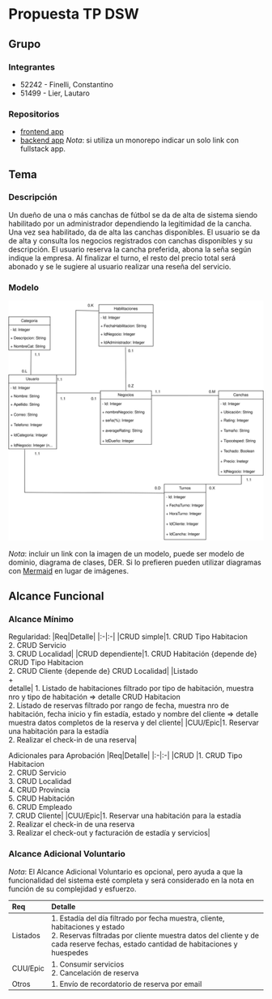# Propuesta TP DSW

## Grupo
### Integrantes
* 52242 - Finelli, Constantino
* 51499 - Lier, Lautaro

### Repositorios
* [frontend app](https://github.com/lucianoacosta23/frontend)
* [backend app](https://github.com/ConstanFinelli/back-dsw)
*Nota*: si utiliza un monorepo indicar un solo link con fullstack app.

## Tema
### Descripción
Un dueño de una o más canchas de fútbol se da de alta de sistema siendo habilitado por un administrador dependiendo la legitimidad de la cancha. Una vez sea habilitado, da de alta las canchas disponibles. El usuario se da de alta y consulta los negocios registrados con canchas disponibles y su descripción. El usuario reserva la cancha preferida, abona la seña según indique la empresa. Al finalizar el turno, el resto del precio total será abonado y se le sugiere al usuario realizar una reseña del servicio. 

### Modelo
![imagen del modelo](https://github.com/Alberto-ll/TP-DSW-2025-Acosta-Lier-Finelli/blob/main/Modelo%20de%20dominio2.svg)

*Nota*: incluir un link con la imagen de un modelo, puede ser modelo de dominio, diagrama de clases, DER. Si lo prefieren pueden utilizar diagramas con [Mermaid](https://mermaid.js.org) en lugar de imágenes.

## Alcance Funcional 

### Alcance Mínimo

Regularidad:
|Req|Detalle|
|:-|:-|
|CRUD simple|1. CRUD Tipo Habitacion<br>2. CRUD Servicio<br>3. CRUD Localidad|
|CRUD dependiente|1. CRUD Habitación {depende de} CRUD Tipo Habitacion<br>2. CRUD Cliente {depende de} CRUD Localidad|
|Listado<br>+<br>detalle| 1. Listado de habitaciones filtrado por tipo de habitación, muestra nro y tipo de habitación => detalle CRUD Habitacion<br> 2. Listado de reservas filtrado por rango de fecha, muestra nro de habitación, fecha inicio y fin estadía, estado y nombre del cliente => detalle muestra datos completos de la reserva y del cliente|
|CUU/Epic|1. Reservar una habitación para la estadía<br>2. Realizar el check-in de una reserva|


Adicionales para Aprobación
|Req|Detalle|
|:-|:-|
|CRUD |1. CRUD Tipo Habitacion<br>2. CRUD Servicio<br>3. CRUD Localidad<br>4. CRUD Provincia<br>5. CRUD Habitación<br>6. CRUD Empleado<br>7. CRUD Cliente|
|CUU/Epic|1. Reservar una habitación para la estadía<br>2. Realizar el check-in de una reserva<br>3. Realizar el check-out y facturación de estadía y servicios|


### Alcance Adicional Voluntario

*Nota*: El Alcance Adicional Voluntario es opcional, pero ayuda a que la funcionalidad del sistema esté completa y será considerado en la nota en función de su complejidad y esfuerzo.

|Req|Detalle|
|:-|:-|
|Listados |1. Estadía del día filtrado por fecha muestra, cliente, habitaciones y estado <br>2. Reservas filtradas por cliente muestra datos del cliente y de cada reserve fechas, estado cantidad de habitaciones y huespedes|
|CUU/Epic|1. Consumir servicios<br>2. Cancelación de reserva|
|Otros|1. Envío de recordatorio de reserva por email|

